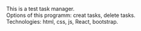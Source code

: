 This is a test task manager.<br>
Options of this programm: creat tasks, delete tasks.<br>
Technologies:  html, css, js, React, bootstrap.